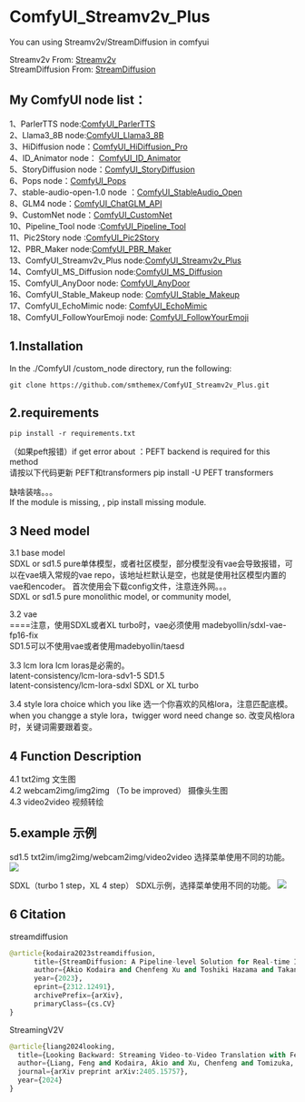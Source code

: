 # ComfyUI_Streamv2v_Plus
You can using Streamv2v/StreamDiffusion in comfyui

Streamv2v  From: [Streamv2v](https://github.com/Jeff-LiangF/streamv2v)   
StreamDiffusion  From: [StreamDiffusion](https://github.com/cumulo-autumn/StreamDiffusion)

My ComfyUI node list：
-----
1、ParlerTTS node:[ComfyUI_ParlerTTS](https://github.com/smthemex/ComfyUI_ParlerTTS)     
2、Llama3_8B node:[ComfyUI_Llama3_8B](https://github.com/smthemex/ComfyUI_Llama3_8B)      
3、HiDiffusion node：[ComfyUI_HiDiffusion_Pro](https://github.com/smthemex/ComfyUI_HiDiffusion_Pro)   
4、ID_Animator node： [ComfyUI_ID_Animator](https://github.com/smthemex/ComfyUI_ID_Animator)       
5、StoryDiffusion node：[ComfyUI_StoryDiffusion](https://github.com/smthemex/ComfyUI_StoryDiffusion)  
6、Pops node：[ComfyUI_Pops](https://github.com/smthemex/ComfyUI_Pops)   
7、stable-audio-open-1.0 node ：[ComfyUI_StableAudio_Open](https://github.com/smthemex/ComfyUI_StableAudio_Open)        
8、GLM4 node：[ComfyUI_ChatGLM_API](https://github.com/smthemex/ComfyUI_ChatGLM_API)   
9、CustomNet node：[ComfyUI_CustomNet](https://github.com/smthemex/ComfyUI_CustomNet)           
10、Pipeline_Tool node :[ComfyUI_Pipeline_Tool](https://github.com/smthemex/ComfyUI_Pipeline_Tool)    
11、Pic2Story node :[ComfyUI_Pic2Story](https://github.com/smthemex/ComfyUI_Pic2Story)   
12、PBR_Maker node:[ComfyUI_PBR_Maker](https://github.com/smthemex/ComfyUI_PBR_Maker)      
13、ComfyUI_Streamv2v_Plus node:[ComfyUI_Streamv2v_Plus](https://github.com/smthemex/ComfyUI_Streamv2v_Plus)   
14、ComfyUI_MS_Diffusion node:[ComfyUI_MS_Diffusion](https://github.com/smthemex/ComfyUI_MS_Diffusion)   
15、ComfyUI_AnyDoor node: [ComfyUI_AnyDoor](https://github.com/smthemex/ComfyUI_AnyDoor)  
16、ComfyUI_Stable_Makeup node: [ComfyUI_Stable_Makeup](https://github.com/smthemex/ComfyUI_Stable_Makeup)  
17、ComfyUI_EchoMimic node:  [ComfyUI_EchoMimic](https://github.com/smthemex/ComfyUI_EchoMimic)   
18、ComfyUI_FollowYourEmoji node: [ComfyUI_FollowYourEmoji](https://github.com/smthemex/ComfyUI_FollowYourEmoji)   

1.Installation
-----
  In the ./ComfyUI /custom_node directory, run the following:   
```
git clone https://github.com/smthemex/ComfyUI_Streamv2v_Plus.git
```  
  
2.requirements  
----
```
pip install -r requirements.txt

```

（如果peft报错）if get error about ：PEFT backend is required for this method  
请按以下代码更新 PEFT和transformers 
pip install  -U PEFT  transformers 

缺啥装啥。。。  
If the module is missing, , pip install  missing module.       

3 Need  model 
---
3.1 base model   
SDXL or sd1.5 pure单体模型，或者社区模型，部分模型没有vae会导致报错，可以在vae填入常规的vae repo，该地址栏默认是空，也就是使用社区模型内置的vae和encoder。  首次使用会下载config文件，注意连外网。。。  
SDXL or sd1.5 pure monolithic model, or community model,  

3.2 vae   
====注意，使用SDXL或者XL turbo时，vae必须使用  madebyollin/sdxl-vae-fp16-fix   
SD1.5可以不使用vae或者使用madebyollin/taesd   

3.3 lcm lora   lcm loras是必需的。   
latent-consistency/lcm-lora-sdv1-5  SD1.5  
latent-consistency/lcm-lora-sdxl    SDXL or XL turbo   

3.4 style lora 
choice which you like   选一个你喜欢的风格lora，注意匹配底模。   
when you changge a style lora，twigger word need change  so. 改变风格lora时，关键词需要跟着变。   

4 Function Description
--
4.1 txt2img   文生图   
4.2 webcam2img/img2img  （To be improved）  摄像头生图  
4.3 video2video  视频转绘  

5.example 示例
----
sd1.5 txt2im/img2img/webcam2img/video2video  选择菜单使用不同的功能。  
![](https://github.com/smthemex/ComfyUI_Streamv2v_Plus/blob/main/example/sd15.png)

SDXL（turbo 1 step，XL 4 step） SDXL示例，选择菜单使用不同的功能。
![](https://github.com/smthemex/ComfyUI_Streamv2v_Plus/blob/main/example/sdxl.png)

6 Citation
------
streamdiffusion
``` python  
@article{kodaira2023streamdiffusion,
      title={StreamDiffusion: A Pipeline-level Solution for Real-time Interactive Generation},
      author={Akio Kodaira and Chenfeng Xu and Toshiki Hazama and Takanori Yoshimoto and Kohei Ohno and Shogo Mitsuhori and Soichi Sugano and Hanying Cho and Zhijian Liu and Kurt Keutzer},
      year={2023},
      eprint={2312.12491},
      archivePrefix={arXiv},
      primaryClass={cs.CV}
}
```
StreamingV2V
``` python  
@article{liang2024looking,
  title={Looking Backward: Streaming Video-to-Video Translation with Feature Banks},
  author={Liang, Feng and Kodaira, Akio and Xu, Chenfeng and Tomizuka, Masayoshi and Keutzer, Kurt and Marculescu, Diana},
  journal={arXiv preprint arXiv:2405.15757},
  year={2024}
}
```





